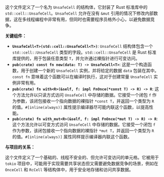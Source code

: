 这个文件定义了一个名为 `UnsafeCell` 的结构体，它封装了 Rust 标准库中的 `std::cell::UnsafeCell`。`UnsafeCell` 允许在没有 `&mut` 引用的情况下修改内部数据，这在多线程编程中非常有用，但同时也需要程序员格外小心，以避免数据竞争。

**关键组件：**

*   **`UnsafeCell<T>(std::cell::UnsafeCell<T>)`**:  `UnsafeCell` 结构体包含一个 `std::cell::UnsafeCell` 类型的字段。`std::cell::UnsafeCell` 是 Rust 标准库提供的，用于包装任意类型 `T`，并允许通过裸指针进行可变访问。
*   **`pub(crate) const fn new(data: T) -> UnsafeCell<T>`**:  这是一个构造函数，用于创建一个新的 `UnsafeCell` 实例，并将给定的数据 `data` 包装在其中。 `const fn` 意味着这个函数可以在编译时执行，这对于创建常量 `UnsafeCell` 实例非常有用。
*   **`pub(crate) fn with<R>(&self, f: impl FnOnce(*const T) -> R) -> R`**:  这个方法允许以只读方式访问 `UnsafeCell` 中存储的数据。它接受一个闭包 `f` 作为参数，该闭包接收一个指向数据的裸指针 `*const T`，并返回一个类型为 `R` 的值。`#[inline(always)]` 属性提示编译器尽可能内联这个函数，以提高性能。
*   **`pub(crate) fn with_mut<R>(&self, f: impl FnOnce(*mut T) -> R) -> R`**:  这个方法允许以可变方式访问 `UnsafeCell` 中存储的数据。它接受一个闭包 `f` 作为参数，该闭包接收一个指向数据的裸指针 `*mut T`，并返回一个类型为 `R` 的值。`#[inline(always)]` 属性同样提示编译器内联这个函数。

**与项目的关系：**

这个文件定义了一个基础的、线程不安全的、但允许可变访问的单元格。它被用于 `tokio` 项目中，可能用于实现需要共享状态但又需要避免数据竞争的场景，例如在 `OnceCell` 和 `RcCell` 等结构体中，用于安全地存储和访问共享数据。
